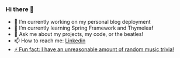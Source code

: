 ### Hi there 👋

- 🔭 I’m currently working on my personal blog deployment
- 🌱 I’m currently learning Spring Framework and Thymeleaf
- 💬 Ask me about my projects, my code, or the beatles!
- 📫 How to reach me: <a href= "www.linkedin.com/in/rocco-paccione0321
">Linkedin
- ⚡ Fun fact: I have an unreasonable amount of random music trivia!
<!--
**roccopaccione/roccopaccione** is a ✨ _special_ ✨ repository because its `README.md` (this file) appears on your GitHub profile.
